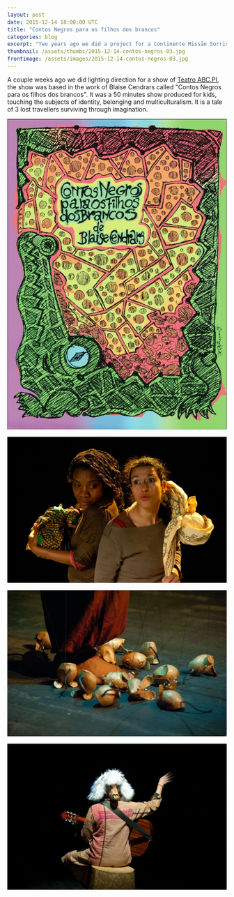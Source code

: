 ```yaml
---
layout: post
date: 2015-12-14 18:00:00 UTC
title: "Contos Negros para os filhos dos brancos"
categories: blog
excerpt: "Two years ago we did a project for a Continente Missão Sorriso roadshow which we never got around to submitting a blog post until today."
thumbnail: /assets/thumbs/2015-12-14-contos-negros-03.jpg
frontimage: /assets/images/2015-12-14-contos-negros-03.jpg
---
```


A couple weeks ago we did lighting direction for a show of [Teatro ABC.PI][1], the show was based in the work of Blaise Cendrars called "Contos Negros para os filhos dos brancos". It was a 50 minutes show produced for kids, touching the subjects of identity, belonging and multiculturalism. It is a tale of 3 lost travellers surviving through imagination.

![](/assets/images/2015-12-14-contos-negros-01.jpg)

![](/assets/images/2015-12-14-contos-negros-02.jpg)

![](/assets/images/2015-12-14-contos-negros-03.jpg)

![](/assets/images/2015-12-14-contos-negros-04.jpg)

[1]: http://teatroabcpi.tumblr.com
